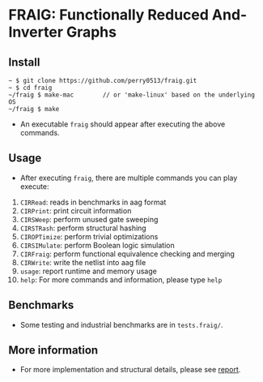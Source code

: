 # FRAIG: Functionally Reduced And-Inverter Graphs
## Install
```
~ $ git clone https://github.com/perry0513/fraig.git
~ $ cd fraig
~/fraig $ make-mac	      // or 'make-linux' based on the underlying OS
~/fraig $ make
```
- An executable `fraig` should appear after executing the above commands.

## Usage
- After executing `fraig`, there are multiple commands you can play execute:
1. `CIRRead`: reads in benchmarks in aag format
2. `CIRPrint`: print circuit information
3. `CIRSWeep`: perform unused gate sweeping
4. `CIRSTRash`: perform structural hashing
5. `CIROPTimize`: perform trivial optimizations
6. `CIRSIMulate`: perform Boolean logic simulation
7. `CIRFraig`: perform functional equivalence checking and merging
8. `CIRWrite`: write the netlist into aag file
9. `usage`: report runtime and memory usage
10. `help`: For more commands and information, please type `help`

## Benchmarks
- Some testing and industrial benchmarks are in `tests.fraig/`.

## More information
- For more implementation and structural details, please see [report](./report.md).
